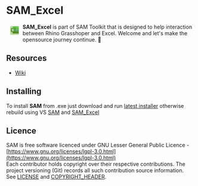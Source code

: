 # SAM_Excel 

<a href="https://github.com/HoareLea/SAM_Excel"><img src="https://github.com/HoareLea/SAM_Excel/blob/master/Grasshopper/SAM.Core.Grasshopper.Excel/Resources/SAM_Excel.png" align="left" hspace="10" vspace="6"></a>

**SAM_Excel** is part of SAM Toolkit that is designed to help interaction between Rhino Grasshoper and Excel. Welcome and let's make the opensource journey continue. :handshake:

## Resources
* [Wiki](https://github.com/HoareLea/SAM_Excel/wiki)

## Installing

To install **SAM** from .exe just download and run [latest installer](https://github.com/HoareLea/SAM_Deploy/releases) otherwise rebuild using VS [SAM](https://github.com/HoareLea/SAM) and [SAM_Excel](https://github.com/HoareLea/SAM_Excel)

## Licence ##

SAM is free software licenced under GNU Lesser General Public Licence - [https://www.gnu.org/licenses/lgpl-3.0.html](https://www.gnu.org/licenses/lgpl-3.0.html)  
Each contributor holds copyright over their respective contributions.
The project versioning (Git) records all such contribution source information.
See [LICENSE](https://github.com/HoareLea/SAM_Template/blob/master/LICENSE) and [COPYRIGHT_HEADER](https://github.com/HoareLea/SAM/blob/master/COPYRIGHT_HEADER.txt).

